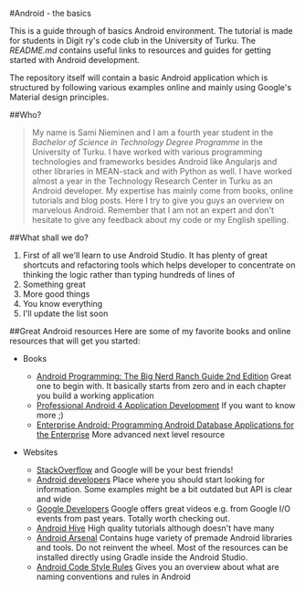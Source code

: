 #Android - the basics

This is a guide through of basics Android environment. The tutorial is made for students in Digit ry's code club in the University of Turku. The *README.md* contains useful links to resources and guides for getting started with Android development. 

The repository itself will contain a basic Android application which is structured by following various examples online and mainly using Google's Material design principles. 

##Who?
> My name is Sami Nieminen and I am a fourth year student in the *Bachelor of Science in Technology Degree Programme* in the University of Turku. I have worked with various programming technologies and frameworks besides Android like Angularjs and other libraries in MEAN-stack and with Python as well.
>I have worked almost a year in the Technology Research Center in Turku as an Android developer. My expertise has mainly come from books, online tutorials and blog posts. Here I try to give you guys an overview on marvelous Android. Remember that I am not an expert and don't hesitate to give any feedback about my code or my English spelling. 

##What shall we do?
1. First of all we'll learn to use Android Studio. It has plenty of great shortcuts and refactoring tools which helps developer to concentrate on thinking the logic rather than typing hundreds of lines of 
2. Something great
3. More good things
4. You know everything
5. I'll update the list soon

##Great Android resources
Here are some of my favorite books and online resources that will get you started: 

* Books
  * [Android Programming: The Big Nerd Ranch Guide 2nd Edition](https://www.bignerdranch.com/we-write/android-programming/) Great one to begin with. It basically starts from zero and in each chapter you build a working application
  * [Professional Android 4 Application Development](http://www.wrox.com/WileyCDA/WroxTitle/Professional-Android-4-Application-Development.productCd-1118102274.html) If you want to know more ;)
  * [Enterprise Android: Programming Android Database Applications for the Enterprise](http://eu.wiley.com/WileyCDA/WileyTitle/productCd-1118183495.html) More advanced next level resource

* Websites 
  * [StackOverflow](http://stackoverflow.com/) and Google will be your best friends!
  * [Android developers](http://developer.android.com/training/index.html) Place where you should start looking for information. Some examples might be a bit outdated but API is clear and wide
  * [Google Developers](https://www.youtube.com/channel/UC_x5XG1OV2P6uZZ5FSM9Ttw) Google offers great videos e.g. from Google I/O events from past years. Totally worth checking out. 
  * [Android Hive](http://tips.androidhive.info/) High quality tutorials although doesn't have many
  * [Android Arsenal](https://android-arsenal.com/free) Contains huge variety of premade Android libraries and tools. Do not reinvent the wheel. Most of the resources can be installed directly using Gradle inside the Android Studio.
  * [Android Code Style Rules](http://source.android.com/source/code-style.html) Gives you an overview about what are naming conventions and rules in Android 

